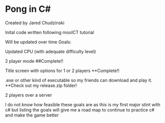 # Pong in C#

Created by Jared Chudzinski

Inital code written following mooICT tutorial

Will be updated over time
Goals:

Updated CPU (with adequate difficulty level)

2 player mode ##Complete!!

Title screen with options for 1 or 2 players **Complete!!

.exe or other kind of executable so my friends can download and play it. 
**Check out my release.zip folder!

2 players over a server

I do not know how feasible these goals are as this is my first major 
stint with c# but listing the goals will give me a road map to continue 
to practice c# and make the game better
